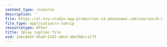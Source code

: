 ```yaml
---
content_type: resource
description: ''
file: https://ol-ocw-studio-app-production.s3.amazonaws.com/courses/6-046j-introduction-to-algorithms-sma-5503-fall-2005/2ebc0eb585ad5242a9c4d8e706cc1c73_F0VsQWWVWU4.vtt
file_type: application/x-subrip
resourcetype: Other
title: 3play caption file
uid: 2ebc0eb5-85ad-5242-a9c4-d8e706cc1c73
---
```

